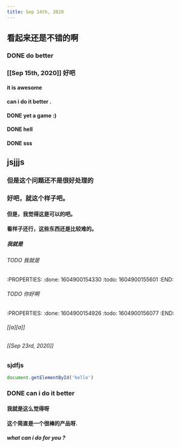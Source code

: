 ```yaml
---
title: Sep 14th, 2020
---
```


## 看起来还是不错的啊
### DONE do better
### [[Sep 15th, 2020]] 好吧
####  it is awesome
#### can i do it better .
#### DONE yet a game :)
#### DONE hell
#### DONE sss
## jsjjjs
### 但是这个问题还不是很好处理的
### 好吧，就这个样子吧。
#### 但是，我觉得这是可以的吧。
#### 看样子还行，这些东西还是比较难的。
##### 我就是
###### TODO 我就是
:PROPERTIES:
:done: 1604900154330
:todo: 1604900155601
:END:
###### TODO 你好啊
:PROPERTIES:
:done: 1604900154926
:todo: 1604900156077
:END:
###### [[a][a]]
###### [[Sep 23rd, 2020]]
### sjdfjs
```js
document.getElementById('hello')
```
### DONE **can i do it better**
#### 我就是这么觉得呀
#### 这个简直是一个很棒的产品呀.
##### what can i do for you ?
